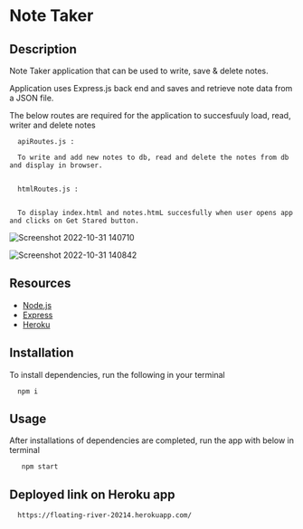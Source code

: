 # Note Taker

## Description
Note Taker application that can be used to write, save & delete notes. 

Application uses Express.js back end and saves and retrieve note data from a JSON file.

The below routes are required for the application to succesfuuly load, read, writer and delete notes

      apiRoutes.js : 
      
      To write and add new notes to db, read and delete the notes from db and display in browser.


      htmlRoutes.js :
      
      
      To display index.html and notes.htmL succesfully when user opens app and clicks on Get Stared button.
      
      
![Screenshot 2022-10-31 140710](https://user-images.githubusercontent.com/3950562/198942747-3f1f0364-f2b1-4d89-8386-bfa300c54f87.png)

![Screenshot 2022-10-31 140842](https://user-images.githubusercontent.com/3950562/198942821-f7126e8c-3f27-4004-93eb-edb76f9d3b48.png)



## Resources
* [Node.js](https://nodejs.org/)
* [Express](https://expressjs.com/)
* [Heroku](https://heroku.com)

## Installation

To install dependencies, run the following in your terminal

      npm i 

 ## Usage

After installations of dependencies are completed, run the app with below in terminal

       npm start
 
 
## Deployed link on Heroku app 

      https://floating-river-20214.herokuapp.com/
